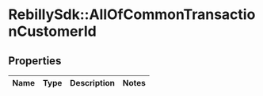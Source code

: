 # RebillySdk::AllOfCommonTransactionCustomerId

## Properties
Name | Type | Description | Notes
------------ | ------------- | ------------- | -------------

